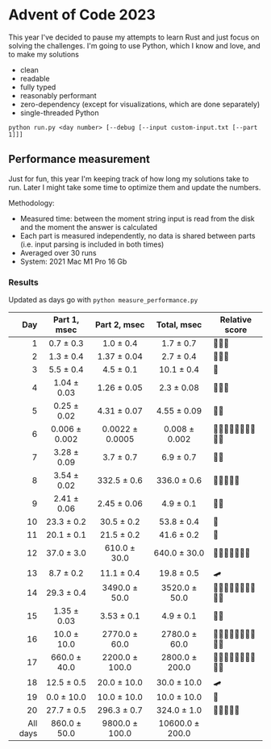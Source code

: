 # Advent of Code 2023

This year I've decided to pause my attempts to learn Rust and just focus on solving the challenges.
I'm going to use Python, which I know and love, and to make my solutions
- clean
- readable
- fully typed
- reasonably performant
- zero-dependency (except for visualizations, which are done separately)
- single-threaded Python

```shell
python run.py <day number> [--debug [--input custom-input.txt [--part 1]]]
```

## Performance measurement

Just for fun, this year I'm keeping track of how long my solutions take to run. Later I might take some time to
optimize them and update the numbers.

Methodology:
- Measured time: between the moment string input is read from the disk and the moment the answer is calculated
- Each part is measured independently, no data is shared between parts (i.e. input parsing is included in both times)
- Averaged over 30 runs
- System: 2021 Mac M1 Pro 16 Gb 

### Results

Updated as days go with `python measure_performance.py`

<!-- generated table start -->
**Day** | **Part 1**, msec | **Part 2**, msec | **Total**, msec | **Relative score**
---: | :---: | :---: | :---: | ---
1 | 0.7 ± 0.3 | 1.0 ± 0.4 | 1.7 ± 0.7 | 🚀🚀🚀
2 | 1.3 ± 0.4 | 1.37 ± 0.04 | 2.7 ± 0.4 | 🚀🚀🚀
3 | 5.5 ± 0.4 | 4.5 ± 0.1 | 10.1 ± 0.4 | 🚀
4 | 1.04 ± 0.03 | 1.26 ± 0.05 | 2.3 ± 0.08 | 🚀🚀🚀
5 | 0.25 ± 0.02 | 4.31 ± 0.07 | 4.55 ± 0.09 | 🚀🚀
6 | 0.006 ± 0.002 | 0.0022 ± 0.0005 | 0.008 ± 0.002 | 🚀🚀🚀🚀🚀🚀🚀🚀🚀🚀
7 | 3.28 ± 0.09 | 3.7 ± 0.7 | 6.9 ± 0.7 | 🚀🚀
8 | 3.54 ± 0.02 | 332.5 ± 0.6 | 336.0 ± 0.6 | 🐢🐢🐢🐢🐢
9 | 2.41 ± 0.06 | 2.45 ± 0.06 | 4.9 ± 0.1 | 🚀🚀
10 | 23.3 ± 0.2 | 30.5 ± 0.2 | 53.8 ± 0.4 | 🐢
11 | 20.1 ± 0.1 | 21.5 ± 0.2 | 41.6 ± 0.2 | 🐢
12 | 37.0 ± 3.0 | 610.0 ± 30.0 | 640.0 ± 30.0 | 🐢🐢🐢🐢🐢🐢🐢
13 | 8.7 ± 0.2 | 11.1 ± 0.4 | 19.8 ± 0.5 | 🛹
14 | 29.3 ± 0.4 | 3490.0 ± 50.0 | 3520.0 ± 50.0 | 🐢🐢🐢🐢🐢🐢🐢🐢🐢🐢
15 | 1.35 ± 0.03 | 3.53 ± 0.1 | 4.9 ± 0.1 | 🚀🚀
16 | 10.0 ± 10.0 | 2770.0 ± 60.0 | 2780.0 ± 60.0 | 🐢🐢🐢🐢🐢🐢🐢🐢🐢🐢
17 | 660.0 ± 40.0 | 2200.0 ± 100.0 | 2800.0 ± 200.0 | 🐢🐢🐢🐢🐢🐢🐢🐢🐢🐢
18 | 12.5 ± 0.5 | 20.0 ± 10.0 | 30.0 ± 10.0 | 🛹
19 | 0.0 ± 10.0 | 10.0 ± 10.0 | 10.0 ± 10.0 | 🚀
20 | 27.7 ± 0.5 | 296.3 ± 0.7 | 324.0 ± 1.0 | 🐢🐢🐢🐢🐢
All days | 860.0 ± 50.0 | 9800.0 ± 100.0 | 10600.0 ± 200.0 | 
<!-- generated table end -->
